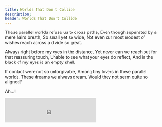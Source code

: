 ```yaml
---
title: Worlds That Don't Collide
description: 
header: Worlds That Don't Collide
---
```

These parallel worlds refuse us to cross paths,
Even though separated by a mere hairs breath,
So small yet so wide,
Not even our most modest of wishes reach across a divide so great.

Always right before my eyes in the distance,
Yet never can we reach out for that reassuring touch,
Unable to see what your eyes do reflect,
And in the black of my eyes is an empty shell.

If contact were not so unforgivable, 
Among tiny lovers in these parallel worlds,
These dreams we always dream,
Would they not seem quite so aligned?

Ah...!

<iframe src="https://embed.spotify.com/?uri=spotify:track:1IBk5PttmnPcGnysEwtiXi" width="300" height="80" frameborder="0" allowtransparency="true"></iframe>
